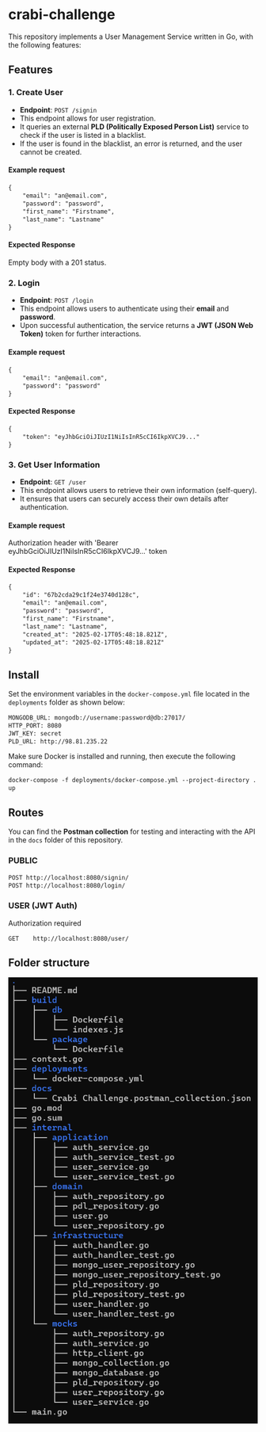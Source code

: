 # crabi-challenge

This repository implements a User Management Service written in Go, with the following features:

## Features

### 1. Create User
- **Endpoint**: `POST /signin`
- This endpoint allows for user registration.
- It queries an external **PLD (Politically Exposed Person List)** service to check if the user is listed in a blacklist.
- If the user is found in the blacklist, an error is returned, and the user cannot be created.

#### Example request
```
{
    "email": "an@email.com",
    "password": "password",
    "first_name": "Firstname",
    "last_name": "Lastname"
}
```
#### Expected Response
Empty body with a 201 status.

### 2. Login
- **Endpoint**: `POST /login`
- This endpoint allows users to authenticate using their **email** and **password**.
- Upon successful authentication, the service returns a **JWT (JSON Web Token)** token for further interactions.

#### Example request
```
{
    "email": "an@email.com",
    "password": "password"
}
```
#### Expected Response
```
{
    "token": "eyJhbGciOiJIUzI1NiIsInR5cCI6IkpXVCJ9..."
}
```

### 3. Get User Information
- **Endpoint**: `GET /user`
- This endpoint allows users to retrieve their own information (self-query).
- It ensures that users can securely access their own details after authentication.

#### Example request
Authorization header with 'Bearer eyJhbGciOiJIUzI1NiIsInR5cCI6IkpXVCJ9...' token
#### Expected Response
```
{
    "id": "67b2cda29c1f24e3740d128c",
    "email": "an@email.com",
    "password": "password",
    "first_name": "Firstname",
    "last_name": "Lastname",
    "created_at": "2025-02-17T05:48:18.821Z",
    "updated_at": "2025-02-17T05:48:18.821Z"
}
```

## Install

Set the environment variables in the `docker-compose.yml` file located in the `deployments` folder as shown below:

```
MONGODB_URL: mongodb://username:password@db:27017/
HTTP_PORT: 8080
JWT_KEY: secret
PLD_URL: http://98.81.235.22
```

Make sure Docker is installed and running, then execute the following command:

```
docker-compose -f deployments/docker-compose.yml --project-directory . up
```

## Routes

You can find the **Postman collection** for testing and interacting with the API in the `docs` folder of this repository.

### PUBLIC
```
POST http://localhost:8080/signin/
POST http://localhost:8080/login/
```

### USER (JWT Auth)
Authorization required
```
GET    http://localhost:8080/user/
```

## Folder structure
![Project structure](./docs/folder_structure.png)
